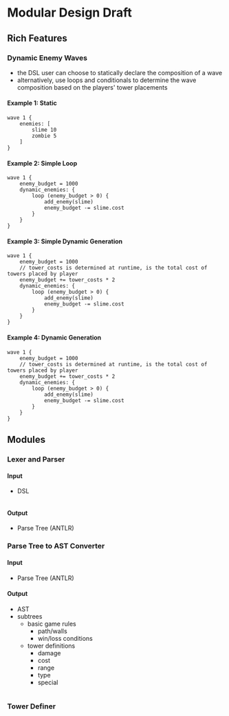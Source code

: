 # Modular Design Draft
## Rich Features
### Dynamic Enemy Waves
- the DSL user can choose to statically declare the composition of a wave
- alternatively, use loops and conditionals to determine the wave composition based on the players' tower placements
#### Example 1: Static
```
wave 1 {
	enemies: [
		slime 10
		zombie 5
	]
}
```
#### Example 2: Simple Loop
```
wave 1 {
	enemy_budget = 1000
	dynamic_enemies: {
		loop (enemy_budget > 0) {
			add_enemy(slime)
			enemy_budget -= slime.cost
		}
	}
}
```
#### Example 3: Simple Dynamic Generation
```
wave 1 {
	enemy_budget = 1000
	// tower_costs is determined at runtime, is the total cost of towers placed by player
	enemy_budget += tower_costs * 2
	dynamic_enemies: {
		loop (enemy_budget > 0) {
			add_enemy(slime)
			enemy_budget -= slime.cost
		}
	}
}
```
#### Example 4: Dynamic Generation
```
wave 1 {
	enemy_budget = 1000
	// tower_costs is determined at runtime, is the total cost of towers placed by player
	enemy_budget += tower_costs * 2
	dynamic_enemies: {
		loop (enemy_budget > 0) {
			add_enemy(slime)
			enemy_budget -= slime.cost
		}
	}
}
```
## Modules
### Lexer and Parser
#### Input
- DSL
```

```
#### Output
- Parse Tree (ANTLR)
### Parse Tree to AST Converter
#### Input
- Parse Tree (ANTLR)
#### Output
- AST
- subtrees
	- basic game rules
		- path/walls
		- win/loss conditions
	- tower definitions
		- damage
		- cost
		- range
		- type
		- special
```
```
### Tower Definer
###